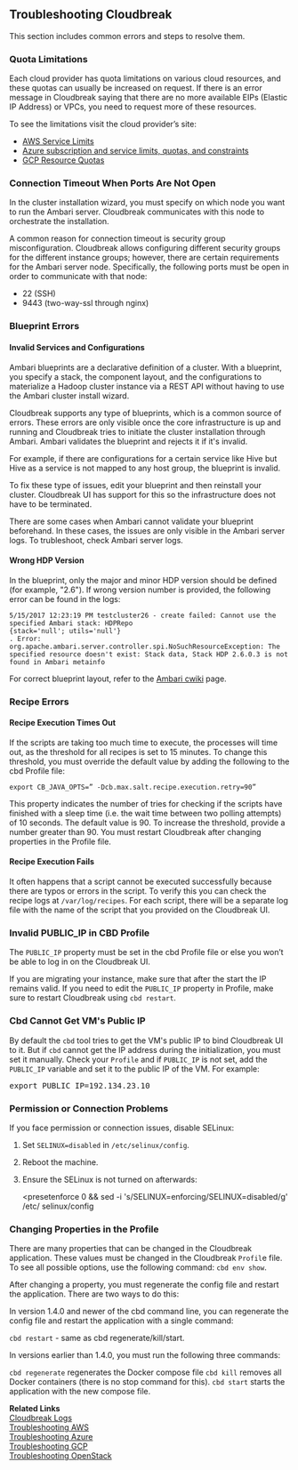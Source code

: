 ## Troubleshooting Cloudbreak

This section includes common errors and steps to resolve them. 

### Quota Limitations

Each cloud provider has quota limitations on various cloud resources, and these quotas can usually be increased on request. If there is an error message in Cloudbreak saying that there are no more available EIPs (Elastic IP Address) or VPCs, you need to request more of these resources. 

To see the limitations visit the cloud provider’s site:

* [AWS Service Limits](http://docs.aws.amazon.com/general/latest/gr/aws_service_limits.html) 
* [Azure subscription and service limits, quotas, and constraints](https://docs.microsoft.com/en-us/azure/azure-subscription-service-limits)
* [GCP Resource Quotas](https://cloud.google.com/compute/quotas) 

### Connection Timeout When Ports Are Not Open

In the cluster installation wizard, you must specify on which node you want to run the Ambari server. Cloudbreak communicates with this node to orchestrate the installation.

A common reason for connection timeout is security group misconfiguration. Cloudbreak allows configuring different security groups for the different instance groups; however, there are certain requirements for the Ambari server node. Specifically, the following ports must be open in order to communicate with that node:

* 22 (SSH)  
* 9443 (two-way-ssl through nginx) 

### Blueprint Errors 

#### Invalid Services and Configurations

Ambari blueprints are a declarative definition of a cluster. With a blueprint, you specify a stack, the component layout, and the configurations to materialize a Hadoop cluster instance via a REST API without having to use the Ambari cluster install wizard. 

Cloudbreak supports any type of blueprints, which is a common source of errors. These errors are only visible once the core infrastructure is up and running and Cloudbreak tries to initiate the cluster installation through Ambari. Ambari validates the blueprint and  rejects it if it's invalid. 

For example, if there are configurations for a certain service like Hive but Hive as a service is not mapped to any host group, the blueprint is invalid.

To fix these type of issues, edit your blueprint and then reinstall your cluster. Cloudbreak UI has support for this so the infrastructure does not have to be terminated.

There are some cases when Ambari cannot validate your blueprint beforehand. In these cases, the issues are only visible in the Ambari server logs. To trubleshoot, check Ambari server logs.


#### Wrong HDP Version

In the blueprint, only the major and minor HDP version should be defined (for example, "2.6"). If wrong version number is provided, the following error can be found in the logs:

```
5/15/2017 12:23:19 PM testcluster26 - create failed: Cannot use the specified Ambari stack: HDPRepo
{stack='null'; utils='null'}
. Error: org.apache.ambari.server.controller.spi.NoSuchResourceException: The specified resource doesn't exist: Stack data, Stack HDP 2.6.0.3 is not found in Ambari metainfo
```

For correct blueprint layout, refer to the [Ambari cwiki](https://cwiki.apache.org/confluence/display/AMBARI/Blueprints) page.
  

### Recipe Errors 

#### Recipe Execution Times Out

If the scripts are taking too much time to execute, the processes will time out, as the threshold for all recipes is set to 15 minutes. To change this threshold, you must override the default value by adding the following to the cbd Profile file:


```
export CB_JAVA_OPTS=” -Dcb.max.salt.recipe.execution.retry=90”
``` 

This property indicates the number of tries for checking if the scripts have finished with a sleep time (i.e. the wait time between two polling attempts) of 10 seconds. The default value is 90. To increase the threshold, provide a number greater than 90. You must restart Cloudbreak after changing properties in the Profile file.


#### Recipe Execution Fails

It often happens that a script cannot be executed successfully because there are typos or errors in the script. To verify this you can check the recipe logs at
`/var/log/recipes`. For each script, there will be a separate log file with the name of the script that you provided on the Cloudbreak UI.


### Invalid PUBLIC_IP in CBD Profile

The `PUBLIC_IP` property must be set in the cbd Profile file or else you won’t be able to log in on the Cloudbreak UI. 

If you are migrating your instance, make sure that after the start the IP remains valid. If you need to edit the `PUBLIC_IP` property in Profile, make sure to restart Cloudbreak using `cbd restart`.


### Cbd Cannot Get VM's Public IP 

By default the `cbd` tool tries to get the VM's public IP to bind Cloudbreak UI to it. But if `cbd` cannot get the IP address during the initialization, you must set it manually. Check your `Profile` and if `PUBLIC_IP` is not set, add the `PUBLIC_IP` variable and set it to the public IP of the VM. For example: 

<pre>export PUBLIC_IP=192.134.23.10</pre>


### Permission or Connection Problems 

[comment]: <> (Not sure what this refers to. It came from the Install on Your Own VM docs.)

If you face permission or connection issues, disable SELinux:

1. Set `SELINUX=disabled` in `/etc/selinux/config`.  
2. Reboot the machine.  
3. Ensure the SELinux is not turned on afterwards:

    <presetenforce 0 && sed -i 's/SELINUX=enforcing/SELINUX=disabled/g' /etc/ selinux/config</pre>
 

### Changing Properties in the Profile

There are many properties that can be changed in the Cloudbreak application. These values must be changed in the Cloudbreak `Profil`e file. To see all possible options, use the following command:
`cbd env show`.

After changing a property, you must regenerate the config file and restart the application. There are two ways to do this:

In version 1.4.0 and newer of the cbd command line, you can regenerate the config file and restart the application with a single command:

`cbd restart` - same as cbd regenerate/kill/start.

In versions earlier than 1.4.0, you must run the following three commands:

`cbd regenerate` regenerates the Docker compose file
`cbd kill` removes all Docker containers (there is no stop command for this).
`cbd start` starts the application with the new compose file.

**Related Links**  
[Cloudbreak Logs](trouble-cb-logs.md)  
[Troubleshooting AWS](trouble-aws.md)  
[Troubleshooting Azure](trouble-azure.md)  
[Troubleshooting GCP](trouble-gcp.md)  
[Troubleshooting OpenStack](trouble-os.md)  
